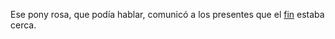 Ese pony rosa, que podía hablar, comunicó a los presentes que el [fin](../fin/fin.md) estaba cerca.
